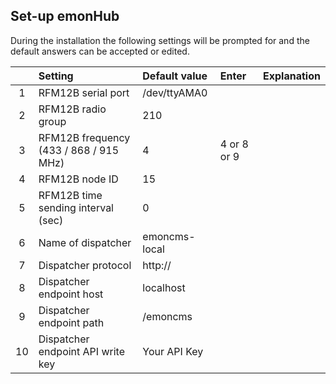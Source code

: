 ## **Set-up emonHub**

During the installation the following settings will be prompted for and the default answers can be accepted or edited.

|| Setting | Default value | Enter | Explanation|
| :---: | :--- | :--- | :--- | :--- |
| 1 | RFM12B serial port | /dev/ttyAMA0 |  ||
| 2 | RFM12B radio group | 210 |  |
| 3 | RFM12B frequency (433 / 868 / 915 MHz) | 4 | 4 or 8 or 9 ||
| 4 | RFM12B node ID | 15 | ||
| 5 | RFM12B time sending interval (sec) | 0 | | |
|6|Name of dispatcher|emoncms-local||
|7|Dispatcher protocol|http://|||
|8|Dispatcher endpoint host|localhost|||
|9|Dispatcher endpoint path|/emoncms|||
|10|Dispatcher endpoint API write key|Your API Key|||
